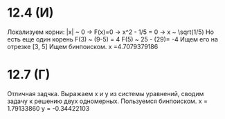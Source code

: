 # 12.4 (И)
Локализуем корни:
|x| ~ 0 -> F(x)=0 -> x^2 - 1/5 = 0 -> x ~ \sqrt(1/5)
Но есть еще один корень F(3) ~ (9-5) = 4 F(5) ~ 25 - (29)= -4 
Ищем его на отрезке [3, 5]
Ищем бинпоиском. x =4.7079379186
# 12.7 (Г)
Отличная задчка. Выражаем x и y из системы уравнений, сводим задачу к решению двух одномерных. Пользуемся бинпоиском.
x = 1.79133860
y = -0.34422103

